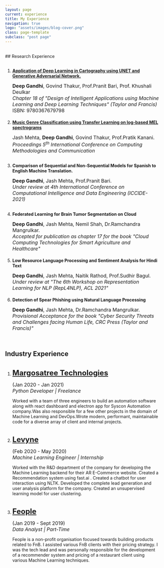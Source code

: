 ```yaml
---
layout: page
current: experience
title: My Experience
navigation: true
logo: "assets/images/blog-cover.png"
class: page-template
subclass: "post page"
---
```


<br/>
## Research Experience

1.  <p style="margin-top: 30px">
    <strong>
        <a href="https://www.routledge.com/Design-of-Intelligent-Applications-using-Machine-Learning-and-Deep-Learning/Mangrulkar-Michalas-Shekokar-Narvekar-Chavan/p/book/9780367679798">Application of Deep Learning in Cartography using UNET and Generative Adversarial Network.</a>
    </strong>
    </p>
    <p>
    <font size="3">
        <b>Deep Gandhi</b>, Govind Thakur, Prof.Pranit Bari, Prof. Khushali Deulkar
        <br>
        <i>Chapter 18 of "Design of Intelligent Applications using Machine Learning and Deep Learning Techniques" (Taylor and Francis) </i>
        <br>
        ISBN: 9780367679798     
    </font>
    </p>

2.  <p style="margin-top: 20px">
    <strong>
        <a href="https://ieeexplore.ieee.org/document/9418035">Music Genre Classification using Transfer Learning on log-based MEL spectrograms </a>
    </strong>
    </p>
    <p>
    <font size="3">
        Jash Mehta, <b>Deep Gandhi</b>, Govind Thakur, Prof.Pratik Kanani.
        <br>
        <i>Proceedings 5<sup>th</sup> International Conference on Computing Methodologies and Communication</i>
    </font>
    </p>

3.  <p style="margin-top: 30px">
    <strong>
        Comparison of Sequential and Non-Sequential Models for Spanish to English Machine Translation.
    </strong>
    </p>
    <p>
    <font size="3">
        <b>Deep Gandhi</b>, Jash Mehta, Prof.Pranit Bari.
        <br>
        <i>Under review at 4th International Conference on Computational Intelligence and Data Engineering (ICCIDE-2021) </i>
    </font>
    </p>

4.  <p style="margin-top: 30px">
    <strong>
        Federated Learning for Brain Tumor Segmentation on Cloud
    </strong>
    </p>
    <p>
    <font size="3">
        <b>Deep Gandhi</b>, Jash Mehta, Nemil Shah, Dr.Ramchandra Mangrulkar.
        <br>
        <i>Accepted for publication as chapter 17 for the book "Cloud Computing Technologies for Smart Agriculture and Healthcare" </i>
    </font>
    </p>

5.  <p style="margin-top: 20px">
    <strong>
        Low Resource Language Processing and Sentiment Analysis for Hindi Text     
    </strong>
    </p>
    <p>
    <font size="3">
        <b>Deep Gandhi</b>, Jash Mehta, Naitik Rathod, Prof.Sudhir Bagul.
        <br>
        <i>Under review at "The 6th Workshop on Representation Learning for NLP (RepL4NLP), ACL 2021" </i>
    </font>

    </p>

6.  <p style="margin-top: 20px">
    <strong>
        Detection of Spear Phishing using Natural Language Processing     
    </strong>
    </p>
    <p>
    <font size="3">
        <b>Deep Gandhi</b>, Jash Mehta, Dr.Ramchandra Mangrulkar.
        <br>
        <i>Provisional Acceptance for the book "Cyber Security Threats and Challenges facing Human Life, CRC Press (Taylor and Francis)" </i>
    </font>

    </p>

<br />

## Industry Experience

1.  <p style="margin-top: 35px">
    <font size="5">
        <a href="http://www.margosatree.com/" target="_blank">
            <strong> Margosatree Technologies </strong>
        </a>
    </font>
    </p>
    <p>
    <font size="3">
        (Jan 2020 - Jan 2021)
        <br>
        <i>Python Developer | Freelance</i>
    </font>
    </p>
    <p>
        Worked with a team of three engineers to build an automation software along with react dashboard and electron app for Syscon Automation company.Was also responsible for a few other projects in the domain of Machine Learning and DevOps.Wrote modern, performant, maintainable code for a diverse array of client and internal projects.
    </p>
2.  <p style="margin-top: 35px">
    <font size="5">
        <a href="https://levyne.com" target="_blank">
            <strong> Levyne </strong>
        </a>
    </font>
    </p>
    <p>
    <font size="3">
        (Feb 2020 - May 2020)
        <br>
        <i>Machine Learning Engineer | Internship</i>
    </font>
    </p>
    <p>
        Worked with the R&D department of the company for developing the Machine Learning backend for their AR E-Commerce website. Created a Recommendation system using fast.ai . Created a chatbot for user interaction using NLTK. Developed the complete lead generation and user analysis platform for the company. Created an unsupervised learning model for user clustering.
    </p>

3.  <p style="margin-top: 35px">
    <font size="5">
        <a href="https://www.linkedin.com/company/feopleorg/" target="_blank">
            <strong> Feople </strong>
        </a>
    </font>
    </p>
    <p>
    <font size="3">
        (Jan 2019 - Sept 2019)
        <br>
        <i>Data Analyst | Part-Time</i>
    </font>
    </p>
    <p>
        Feople is a non-profit organisation focused towards building products related to FnB. I assisted various FnB clients with their pricing strategy. I was the tech lead and was personally responsible for the development of a recommender system and pricing of a restaurant client using various Machine Learning techniques.
    </p>

